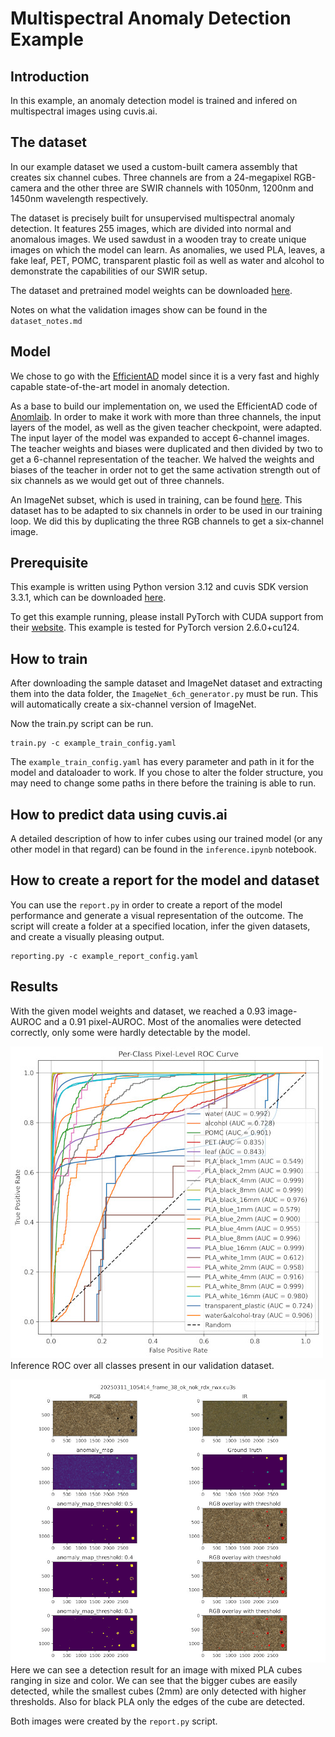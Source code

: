 # Multispectral Anomaly Detection Example

## Introduction

In this example, an anomaly detection model is trained and infered on multispectral images using cuvis.ai.

## The dataset

In our example dataset we used a custom-built camera assembly that creates six channel cubes. Three channels are from
a 24-megapixel RGB-camera and the other three are SWIR channels with 1050nm, 1200nm and 1450nm wavelength respectively.

The dataset is precisely built for unsupervised multispectral anomaly detection. It features 255 images,
which are divided into normal and anomalous images. We used sawdust in a wooden tray to create unique images on which
the model can learn. As anomalies, we used PLA, leaves, a fake leaf, PET, POMC, transparent plastic
foil as well as water and alcohol to demonstrate the capabilities of our SWIR setup.

The dataset and pretrained model weights can be
downloaded [here](https://drive.google.com/drive/folders/1bTNNSiFBQdPLgFlt3DHt06KmShmeTftj?usp=drive_link).

Notes on what the validation images show can be found in the ``dataset_notes.md``

## Model

We chose to go with the [EfficientAD](https://arxiv.org/pdf/2303.14535v3) model since it is a very fast and highly capable 
state-of-the-art
model in anomaly detection.

As a base to build our implementation on, we used the EfficientAD code
of [Anomlaib](https://github.com/openvinotoolkit/anomalib). In order to make it work with more than three channels, the
input layers of the model, as well as the given teacher checkpoint, were adapted. The input layer of the model was
expanded to accept 6-channel images. The teacher weights and biases were duplicated and then divided by two to
get a 6-channel representation of the teacher. We halved the weights and biases of the teacher in order not to get the
same activation strength out of six channels as we would get out of three channels.

An ImageNet subset, which is used in training, can be
found [here](https://s3.amazonaws.com/fast-ai-imageclas/imagenette2.tgz). This dataset has to be adapted to six channels
in order to be used in our training loop. We did this
by duplicating the
three RGB channels to get a six-channel image.

## Prerequisite

This example is written using Python version 3.12 and cuvis SDK version 3.3.1, which can be
downloaded [here](https://cloud.cubert-gmbh.de/s/qpxkyWkycrmBK9m?path=%2FCuvis%203.3.1).

To get this example running, please install PyTorch with CUDA support from
their [website](https://pytorch.org/get-started/locally/). This example is tested for PyTorch version 2.6.0+cu124.

## How to train

After downloading the sample dataset and ImageNet dataset and extracting them into the data folder, the
``ImageNet_6ch_generator.py`` must be run. This will automatically create a six-channel version of ImageNet.

Now the train.py script can be run.

```
train.py -c example_train_config.yaml
```

The `example_train_config.yaml` has every parameter and path in it for the model and dataloader to work.
If you chose to alter the folder structure, you may need to change some paths in there before the training is able to
run.

## How to predict data using cuvis.ai

A detailed description of how to infer cubes using our trained model (or any other model in that regard) can be found in
the `inference.ipynb` notebook.

## How to create a report for the model and dataset

You can use the `report.py` in order to create a report of the model performance and generate a visual representation of
the outcome.
The script will create a folder at a specified location, infer the given datasets, and create a visually pleasing
output.

```
reporting.py -c example_report_config.yaml
```

## Results

With the given model weights and dataset, we reached a 0.93 image-AUROC and a 0.91 pixel-AUROC. Most of the anomalies
were detected correctly, only some were hardly detectable by the model.

![inference ROC](../pictures/AUROC_Class.jpg)
Inference ROC over all classes present in our validation dataset.

![inference result](../pictures/inference.jpg)
Here we can see a detection result for an image with mixed PLA cubes ranging in size and color. We can see that the
bigger cubes are easily detected, while the smallest cubes (2mm) are only detected with higher thresholds. Also for
black PLA only the edges of the cube are detected.

Both images were created by the `report.py` script.

